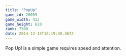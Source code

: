 ```yaml
---
title: "PopUp"
game_id: 20059
game_width: 413
game_height: 620
rank: 7500
date: 2014-12-15T18:19:30.367Z
---
```

Pop Up! is a simple game requires speed and attention.